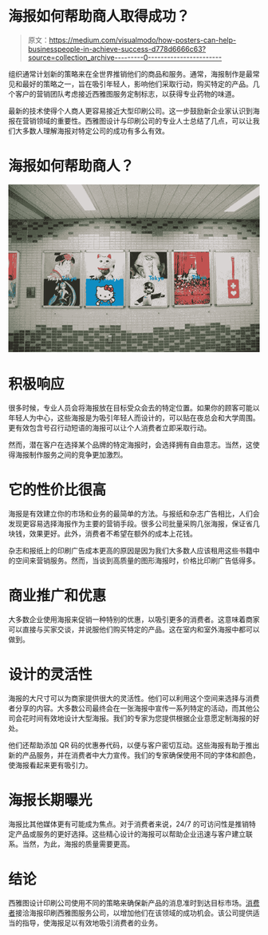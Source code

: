 # 海报如何帮助商人取得成功？

> 原文：<https://medium.com/visualmodo/how-posters-can-help-businesspeople-in-achieve-success-d778d6666c63?source=collection_archive---------0----------------------->

组织通常计划新的策略来在全世界推销他们的商品和服务。通常，海报制作是最常见和最好的策略之一，旨在吸引年轻人，影响他们采取行动，购买特定的产品。几个客户的营销团队考虑接近西雅图服务定制标志，以获得专业药物的味道。

最新的技术使得个人商人更容易接近大型印刷公司。这一步鼓励新企业家认识到海报在营销领域的重要性。西雅图设计与印刷公司的专业人士总结了几点，可以让我们大多数人理解海报对特定公司的成功有多么有效。

# 海报如何帮助商人？

![](img/f00a5ab0607a4da931f4795375702d6b.png)

# 积极响应

很多时候，专业人员会将海报放在目标受众会去的特定位置。如果你的顾客可能以年轻人为中心，这些海报是为吸引年轻人而设计的，可以贴在夜总会和大学周围。更有效包含号召行动短语的海报可以让个人消费者立即采取行动。

然而，潜在客户在选择某个品牌的特定海报时，会选择拥有自由意志。当然，这使得海报制作服务之间的竞争更加激烈。

# 它的性价比很高

海报是有效建立你的市场和业务的最简单的方法。与报纸和杂志广告相比，人们会发现更容易选择海报作为主要的营销手段。很多公司批量采购几张海报，保证省几块钱，效果更好。此外，消费者不希望在额外的成本上花钱。

杂志和报纸上的印刷广告成本更高的原因是因为我们大多数人应该租用这些书籍中的空间来营销服务。然而，当谈到高质量的图形海报时，价格比印刷广告低得多。

# 商业推广和优惠

大多数企业使用海报来促销一种特别的优惠，以吸引更多的消费者。这意味着商家可以直接与买家交谈，并说服他们购买特定的产品。这在室内和室外海报中都可以做到。

# 设计的灵活性

海报的大尺寸可以为商家提供很大的灵活性。他们可以利用这个空间来选择与消费者分享的内容。大多数公司最终会在一张海报中宣传一系列特定的活动，而其他公司会花时间有效地设计大型海报。我们的专家为您提供根据企业意愿定制海报的好处。

他们还帮助添加 QR 码的优惠券代码，以便与客户密切互动。这些海报有助于推出新的产品服务，并在消费者中大力宣传。我们的专家确保使用不同的字体和颜色，使海报看起来更有吸引力。

# 海报长期曝光

海报比其他媒体更有可能成为焦点。对于消费者来说，24/7 的可访问性是推销特定产品或服务的更好选择。这些精心设计的海报可以帮助企业迅速与客户建立联系。当然，为此，海报的质量需要更高。

# 结论

西雅图设计印刷公司使用不同的策略来确保新产品的消息准时到达目标市场。[消费者](https://visualmodo.com/customers/)接洽海报印刷西雅图服务公司，以增加他们在该领域的成功机会。该公司提供适当的指导，使海报足以有效地吸引消费者的业务。